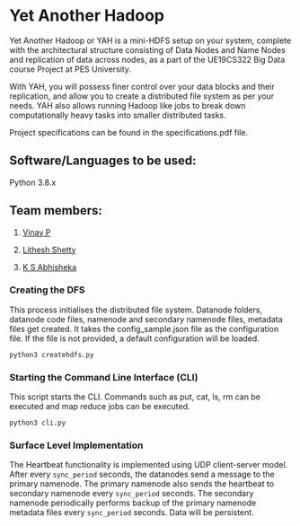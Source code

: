 # Yet Another Hadoop

Yet Another Hadoop or YAH is a mini-HDFS setup on your system, complete with the architectural structure consisting of Data Nodes and Name Nodes and replication of data across nodes, as a part of the UE19CS322 Big Data course Project at PES University.

With YAH, you will possess finer control over your data blocks and their replication, and allow you to create a distributed file system as per your needs. YAH also allows running Hadoop like jobs to break down computationally heavy tasks into smaller distributed tasks.

Project specifications can be found in the specifications.pdf file.

## Software/Languages to be used:
Python 3.8.x
## Team members:
1. [Vinay P ](https://github.com/Vinaypnaidu)

2. [Lithesh Shetty ](https://github.com/shettylithesh)

3. [K S Abhisheka ](https://github.com/Abhi-k-s)

### Creating the DFS 
This process initialises the distributed file system. Datanode folders, datanode code files, namenode and secondary namenode files, metadata files get created. It takes the config_sample.json file as the configuration file. If the file is not provided, a default configuration will be loaded. 

`python3 createhdfs.py`

### Starting the Command Line Interface (CLI)
This script starts the CLI. Commands such as put, cat, ls, rm can be executed and map reduce jobs can be executed. 

`python3 cli.py`

### Surface Level Implementation 
The Heartbeat functionality is implemented using UDP client-server model. After every `sync_period` seconds, the datanodes send a message to the primary namenode. The primary namenode also sends the heartbeat to secondary namenode every `sync_period` seconds. The secondary namenode periodically performs backup of the primary namenode metadata files every `sync_period` seconds. Data will be persistent. 
